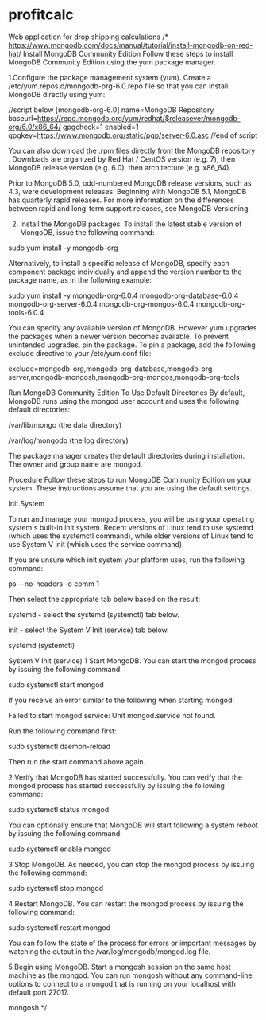# profitcalc
Web application for drop shipping calculations
/* https://www.mongodb.com/docs/manual/tutorial/install-mongodb-on-red-hat/
Install MongoDB Community Edition
Follow these steps to install MongoDB Community Edition using the yum package manager.

1.Configure the package management system (yum).
Create a /etc/yum.repos.d/mongodb-org-6.0.repo file so that you can install MongoDB directly using yum:

//script below
[mongodb-org-6.0]
name=MongoDB Repository
baseurl=https://repo.mongodb.org/yum/redhat/$releasever/mongodb-org/6.0/x86_64/
gpgcheck=1
enabled=1
gpgkey=https://www.mongodb.org/static/pgp/server-6.0.asc
//end of script

You can also download the .rpm files directly from the 
MongoDB repository
. Downloads are organized by Red Hat / CentOS version (e.g. 7), then MongoDB release version (e.g. 6.0), then architecture (e.g. x86_64).

Prior to MongoDB 5.0, odd-numbered MongoDB release versions, such as 4.3, were development releases. Beginning with MongoDB 5.1, MongoDB has quarterly rapid releases. For more information on the differences between rapid and long-term support releases, see MongoDB Versioning.

2. Install the MongoDB packages.
To install the latest stable version of MongoDB, issue the following command:

sudo yum install -y mongodb-org

Alternatively, to install a specific release of MongoDB, specify each component package individually and append the version number to the package name, as in the following example:

sudo yum install -y mongodb-org-6.0.4 mongodb-org-database-6.0.4 mongodb-org-server-6.0.4 mongodb-org-mongos-6.0.4 mongodb-org-tools-6.0.4

You can specify any available version of MongoDB. However yum upgrades the packages when a newer version becomes available. To prevent unintended upgrades, pin the package. To pin a package, add the following exclude directive to your /etc/yum.conf file:

exclude=mongodb-org,mongodb-org-database,mongodb-org-server,mongodb-mongosh,mongodb-org-mongos,mongodb-org-tools

Run MongoDB Community Edition
To Use Default Directories
By default, MongoDB runs using the mongod user account and uses the following default directories:

/var/lib/mongo (the data directory)

/var/log/mongodb (the log directory)

The package manager creates the default directories during installation. The owner and group name are mongod.

Procedure
Follow these steps to run MongoDB Community Edition on your system. These instructions assume that you are using the default settings.

Init System

To run and manage your mongod process, you will be using your operating system's built-in init system. Recent versions of Linux tend to use systemd (which uses the systemctl command), while older versions of Linux tend to use System V init (which uses the service command).

If you are unsure which init system your platform uses, run the following command:

ps --no-headers -o comm 1

Then select the appropriate tab below based on the result:

systemd - select the systemd (systemctl) tab below.

init - select the System V Init (service) tab below.



systemd (systemctl)

System V Init (service)
1
Start MongoDB.
You can start the mongod process by issuing the following command:

sudo systemctl start mongod

If you receive an error similar to the following when starting mongod:

Failed to start mongod.service: Unit mongod.service not found.

Run the following command first:

sudo systemctl daemon-reload

Then run the start command above again.

2
Verify that MongoDB has started successfully.
You can verify that the mongod process has started successfully by issuing the following command:

sudo systemctl status mongod

You can optionally ensure that MongoDB will start following a system reboot by issuing the following command:

sudo systemctl enable mongod

3
Stop MongoDB.
As needed, you can stop the mongod process by issuing the following command:

sudo systemctl stop mongod

4
Restart MongoDB.
You can restart the mongod process by issuing the following command:

sudo systemctl restart mongod

You can follow the state of the process for errors or important messages by watching the output in the /var/log/mongodb/mongod.log file.

5
Begin using MongoDB.
Start a 
mongosh
 session on the same host machine as the mongod. You can run 
mongosh
 without any command-line options to connect to a mongod that is running on your localhost with default port 27017.

mongosh
*/

